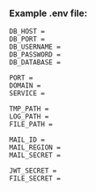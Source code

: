 ### Example .env file:

```env
DB_HOST =
DB_PORT =
DB_USERNAME =
DB_PASSWORD =
DB_DATABASE =

PORT =
DOMAIN =
SERVICE =

TMP_PATH =
LOG_PATH =
FILE_PATH =

MAIL_ID =
MAIL_REGION =
MAIL_SECRET =

JWT_SECRET =
FILE_SECRET =
```
